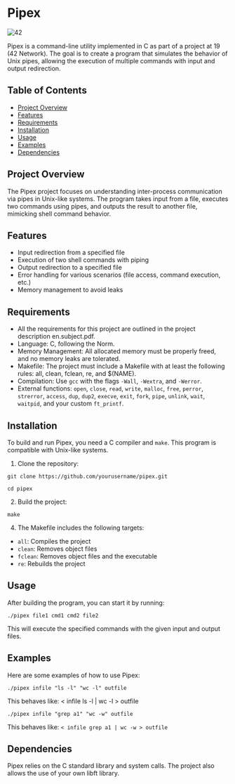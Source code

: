 # Pipex
![42](https://img.shields.io/badge/School-42-black?style=flat-square&logo=42)

Pipex is a command-line utility implemented in C as part of a project at 19 (42 Network). The goal is to create a program that simulates the behavior of Unix pipes, allowing the execution of multiple commands with input and output redirection.

## Table of Contents

- [Project Overview](#project-overview)
- [Features](#features)
- [Requirements](#requirements)
- [Installation](#installation)
- [Usage](#usage)
- [Examples](#examples)
- [Dependencies](#dependencies)

## Project Overview

The Pipex project focuses on understanding inter-process communication via pipes in Unix-like systems. The program takes input from a file, executes two commands using pipes, and outputs the result to another file, mimicking shell command behavior.

## Features

- Input redirection from a specified file
- Execution of two shell commands with piping
- Output redirection to a specified file
- Error handling for various scenarios (file access, command execution, etc.)
- Memory management to avoid leaks

## Requirements

- All the requirements for this project are outlined in the project description en.subject.pdf.
- Language: C, following the Norm.
- Memory Management: All allocated memory must be properly freed, and no memory leaks are tolerated.
- Makefile: The project must include a Makefile with at least the following rules: all, clean, fclean, re, and $(NAME).
- Compilation: Use `gcc` with the flags `-Wall`, `-Wextra`, and `-Werror`.
- External functions: `open`, `close`, `read`, `write`, `malloc`, `free`, `perror`, `strerror`, `access`, `dup`, `dup2`, `execve`, `exit`, `fork`, `pipe`, `unlink`, `wait`, `waitpid`, and your custom `ft_printf`.

## Installation

To build and run Pipex, you need a C compiler and `make`. This program is compatible with Unix-like systems.

1. Clone the repository:
```
git clone https://github.com/yourusername/pipex.git
```
```
cd pipex
```
2. Build the project:
```
make
```

4. The Makefile includes the following targets:
- `all`: Compiles the project
- `clean`: Removes object files
- `fclean`: Removes object files and the executable
- `re`: Rebuilds the project

## Usage

After building the program, you can start it by running:
```
./pipex file1 cmd1 cmd2 file2
```
This will execute the specified commands with the given input and output files.

## Examples

Here are some examples of how to use Pipex:
```
./pipex infile "ls -l" "wc -l" outfile
```
This behaves like: < infile ls -l | wc -l > outfile
```
./pipex infile "grep a1" "wc -w" outfile
```
This behaves like: ```< infile grep a1 | wc -w > outfile```

## Dependencies

Pipex relies on the C standard library and system calls. The project also allows the use of your own libft library.
